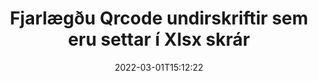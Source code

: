 ---
############################# Static ############################
layout: "auto-gen-signature"
date: 2022-03-01T15:12:22
draft: false
operation: Delete
signaturetype: Qrcode
fileformat: Xlsx
productName: .NET
lang: is
productCode: net
otherformats: pdf doc docx docm dot dotm dotx odt ott rtf xls xlsx xlsm xlsb csv ods ots xltx xltm ppt pptx pps ppsx odp otp potx potm pptm ppsm
breadcrumb: Put Qrcode signature on Xlsx for C#

############################# Head ############################
head_title: "Eyða Qrcode undirskriftum úr Xlsx skrám í gegnum C#"
head_description: "Auðvelt er að eyða tilteknum Qrcode undirskriftum úr undirrituðum Xlsx skjölum með stuttum .NET kóða."

############################# Header ############################
title: "Fjarlægðu Qrcode undirskriftir sem eru settar í Xlsx skrár"
description: "Eyða ýmsum Qrcode undirskriftum úr Xlsx skjölum. Til að fjarlægja Qrcode undirskrift þarf einfaldan C# kóða."
bg_image: "https://cms.admin.containerize.com/templates/aspose/App_Themes/V3/images/bg/header1.png"
bg_overlay: false
button:
    enable: true

############################# SubMenu ############################
submenu:
    enable: true

    left:
        img_alt: "GroupDocs.Signature for .NET"
        image: "https://cms.admin.containerize.com/templates/groupdocs/images/product-logos/90x90-noborder/groupdocs-signature-net.png"
        product: "GroupDocs.Signature"
        platform: ".NET"



############################# About ############################
about:
    enable: true
    title: "Fáðu upplýsingar um eiginleika GroupDocs.Signature for .NET API"
    content: |
        [GroupDocs.Signature for .NET](https://products.groupdocs.com/signature/net/) API veitir margar leiðir til að vinna úr skjölum þínum með rafrænum undirskriftum. Stafrænar undirskriftir eins og textar, myndir, stafræn skilríki, strikamerki, QR-kóðar, stimplar eða lýsigögn eru tiltækar. Viðskiptavinir hafa möguleika á að bæta við, eyða, uppfæra, sannreyna eða leita í stafrænum undirskriftum á PDF skjölum, MS Word skjölum, MS Excel vinnubókum, MS PowerPoint kynningum, Adobe Photoshop skrám og ýmsum myndsniðum. Mikill fjöldi gagnlegra eiginleika og stillinga er til staðar.
    

############################# Steps ############################
steps:
    enable: true
    title_left: "Hvernig á að fjarlægja Qrcode undirskriftir úr Xlsx skjalinu þínu"
    content_left: |
        [GroupDocs.Signature for .NET](https://products.groupdocs.com/signature/net/) býður upp á gagnlegan eiginleika til að hreinsa Xlsx skjöl af Qrcode undirskriftum með nokkrum línum af kóða.
        
        * Í fyrsta lagi, staðfestu Signature hlut sem fer í gegnum slóðina í skjalið þitt sem byggingarbreytu.
        * Búðu síðan til viðeigandi undirskriftarhlut og settu upp einstakt auðkenni hans.
        * Eftir það skaltu kalla á Delete method sem sendir undirskriftarhlut sem verður að eyða.
        * Að lokum, niðurstöður vinnsluaðgerða.

    title_right: "kerfis kröfur"
    content_right: |
        GroupDocs.Signature for .NET eru studd á öllum helstu kerfum og stýrikerfum. Áður en þú keyrir kóðann hér að neðan skaltu ganga úr skugga um að þú hafir eftirfarandi forsendur uppsettar á kerfinu þínu.

        * Stýrikerfi: Microsoft Windows, Linux, MacOS
        * Þróunarumhverfi: Microsoft Visual Studio, Xamarin, MonoDevelop
        * Frameworks: .NET Framework, .NET Standard, .NET Core, Mono
        * Sæktu nýjustu útgáfuna af GroupDocs.Signature for .NET frá [Nuget](https://www.nuget.org/packages/groupdocs.signature)
         
    code: |
        ```csharp    
                
        // Set up input Xlsx file
        string filePath = "input.xlsx";

        // Instantiate Signature for input file
        using (GroupDocs.Signature.Signature signature = new GroupDocs.Signature.Signature(filePath))
        {
                // Id of signature which is supposed to be deleted
                // such Id may be obtained as result of search operation
                string id = "eff64a14-dad9-47b0-88e5-2ee4e3604e71";

                // provide signature features to delete
                // set up particular signature id
                QrCodeSignature signatureToDelete = new QrCodeSignature(id);

                // delete signature
                bool deleteResult = signature.Delete(signatureToDelete);

                // process deletion result
                if (deleteResult)
                {
                    Console.WriteLine("Signature was deleted successfully!");
                }
        }
        ```

############################# Demos ############################
demos:
    enable: true
    title: "Undirskrift með Qrcode undirskriftum Live Demo"
    content: |
       Bættu ýmsum rafrænum undirskriftum við Xlsx skrá núna með því að fara á [GroupDocs.Signature App](https://products.groupdocs.app/signature/family) vefsíðuna.          

############################# More Formats ############################
more_formats:
    enable: true
    title: "Eyddu Qrcode undirskriftunum þínum með C#"
    content: |
        "Eyðing rafrænna undirskrifta sem bætt var við ýmis skjalasnið. Fjarlægðu undirskriftir fljótt án aukakóða."
    format: 
       
       
back_to_top:
    enable: true
---
